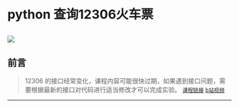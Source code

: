 # python 查询12306火车票
![](http://i1.bvimg.com/643282/949062d7aec8543e.jpg)
---
## 前言
>12306 的接口经常变化，课程内容可能很快过期，如果遇到接口问题，需要根据最新的接口对代码进行适当修改才可以完成实验。
[`课程链接`](https://www.shiyanlou.com/courses/623) [`b站视频`](https://www.bilibili.com/video/av12380578?from=search&seid=447551889627754451)  
---
